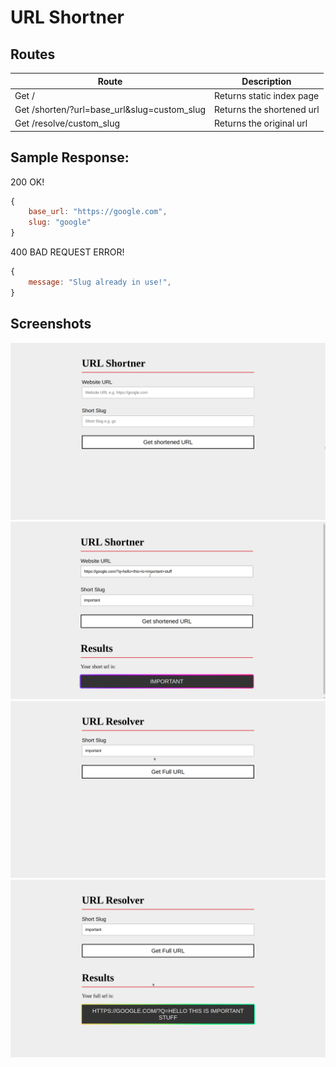 # URL Shortner

## Routes

| Route                                       | Description               |
| ------------------------------------------- | ------------------------- |
| Get /                                       | Returns static index page |
| Get /shorten/?url=base_url&slug=custom_slug | Returns the shortened url |
| Get /resolve/custom_slug                    | Returns the original url  |

## Sample Response:

200 OK!

```js
{
    base_url: "https://google.com",
    slug: "google"
}
```

400 BAD REQUEST ERROR!

```js
{
    message: "Slug already in use!",
}
```

## Screenshots

![url shortner page](./screenshots/1.png)
![url shortner page](./screenshots/2.png)
![url resolver page](./screenshots/3.png)
![url resolver page](./screenshots/4.png)
